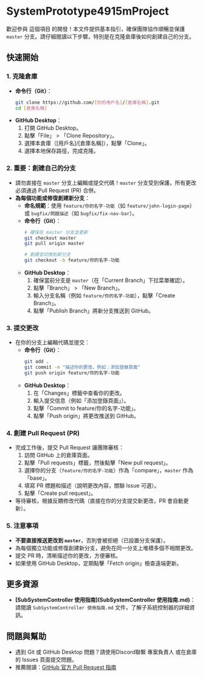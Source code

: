 # SystemPrototype4915mProject

歡迎參與 這個項目 的開發！本文件提供基本指引，確保團隊協作順暢並保護 `master` 分支。請仔細閱讀以下步驟，特別是在克隆倉庫後如何創建自己的分支。

## 快速開始

### 1. 克隆倉庫
- **命令行（Git）**：
  ```bash
  git clone https://github.com/[你的用戶名]/[倉庫名稱].git
  cd [倉庫名稱]
  ```
- **GitHub Desktop**：
  1. 打開 GitHub Desktop。
  2. 點擊「File」 > 「Clone Repository」。
  3. 選擇本倉庫（[用戶名]/[倉庫名稱]），點擊「Clone」。
  4. 選擇本地保存路徑，完成克隆。

### 2. **重要：創建自己的分支**
- 請勿直接在 `master` 分支上編輯或提交代碼！`master` 分支受到保護，所有更改必須通過 Pull Request (PR) 合併。
- **為每個功能或修復創建新分支**：
  - **命名規範**：使用 `feature/你的名字-功能`（如 `feature/john-login-page`）或 `bugfix/問題描述`（如 `bugfix/fix-nav-bar`）。
  - **命令行（Git）**：
    ```bash
    # 確保在 master 分支並更新
    git checkout master
    git pull origin master

    # 創建並切換到新分支
    git checkout -b feature/你的名字-功能
    ```
  - **GitHub Desktop**：
    1. 確保當前分支是 `master`（在「Current Branch」下拉菜單確認）。
    2. 點擊「Branch」 > 「New Branch」。
    3. 輸入分支名稱（例如 `feature/你的名字-功能`），點擊「Create Branch」。
    4. 點擊「Publish Branch」將新分支推送到 GitHub。

### 3. 提交更改
- 在你的分支上編輯代碼並提交：
  - **命令行（Git）**：
    ```bash
    git add .
    git commit -m "描述你的更改，例如：添加登錄頁面"
    git push origin feature/你的名字-功能
    ```
  - **GitHub Desktop**：
    1. 在「Changes」標籤中查看你的更改。
    2. 輸入提交信息（例如「添加登錄頁面」）。
    3. 點擊「Commit to feature/你的名字-功能」。
    4. 點擊「Push origin」將更改推送到 GitHub。

### 4. 創建 Pull Request (PR)
- 完成工作後，提交 Pull Request 讓團隊審核：
  1. 訪問 GitHub 上的倉庫頁面。
  2. 點擊「Pull requests」標籤，然後點擊「New pull request」。
  3. 選擇你的分支（`feature/你的名字-功能`）作為「compare」，`master` 作為「base」。
  4. 填寫 PR 標題和描述（說明更改內容，關聯 Issue 可選）。
  5. 點擊「Create pull request」。
- 等待審核，根據反饋修改代碼（直接在你的分支提交新更改，PR 會自動更新）。

### 5. 注意事項
- **不要直接推送更改到 `master`**，否則會被拒絕（已設置分支保護）。
- 為每個獨立功能或修復創建新分支，避免在同一分支上堆積多個不相關更改。
- 提交 PR 時，清晰描述你的更改，方便審核。
- 如果使用 GitHub Desktop，定期點擊「Fetch origin」檢查遠端更新。

## 更多資源
- **[SubSystemController 使用指南](SubSystemController 使用指南.md)**：請閱讀 `SubSystemController 使用指南.md` 文件，了解子系統控制器的詳細資訊。

## 問題與幫助
- 遇到 Git 或 GitHub Desktop 問題？請使用Discord聯繫 專案負責人 或在倉庫的 Issues 頁面提交問題。
- 推薦閱讀：[GitHub 官方 Pull Request 指南](https://docs.github.com/en/pull-requests/collaborating-with-pull-requests/proposing-changes-to-your-work-with-pull-requests/about-pull-requests)
